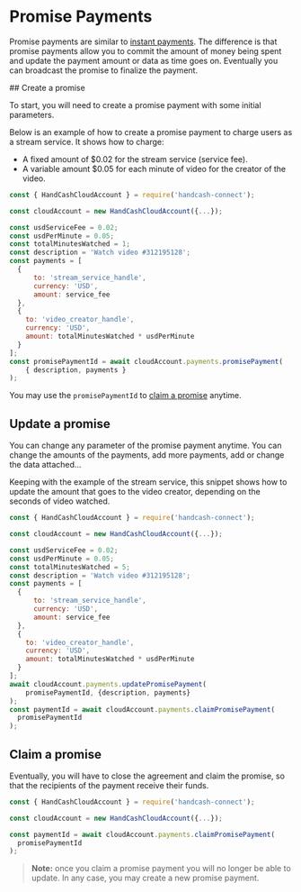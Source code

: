 # Promise Payments

Promise payments are similar to [instant payments](/payments.md). The difference is that promise payments allow you to commit the amount of money being spent and update the payment amount or data as time goes on. Eventually you can broadcast the promise to finalize the payment.

## Create a promise

To start, you will need to create a promise payment with some initial parameters.

Below is an example of how to create a promise payment to charge users as a stream service. It shows how to charge:
- A fixed amount of $0.02 for the stream service (service fee).
- A variable amount $0.05 for each minute of video for the creator of the video.

```javascript
const { HandCashCloudAccount } = require('handcash-connect');

const cloudAccount = new HandCashCloudAccount({...});

const usdServiceFee = 0.02;
const usdPerMinute = 0.05;
const totalMinutesWatched = 1;
const description = 'Watch video #312195128';
const payments = [
  { 
      to: 'stream_service_handle', 
      currency: 'USD', 
      amount: service_fee
  },
  {
    to: 'video_creator_handle',
    currency: 'USD',
    amount: totalMinutesWatched * usdPerMinute
  }
];
const promisePaymentId = await cloudAccount.payments.promisePayment(
    { description, payments }
);
```

You may use the `promisePaymentId` to [claim a promise](#claim-a-promise) anytime.

## Update a promise

You can change any parameter of the promise payment anytime. You can change the amounts of the payments, add more payments, add or change the data attached...

Keeping with the example of the stream service, this snippet shows how to update the amount that goes to the video creator, depending on the seconds of video watched.

```javascript
const { HandCashCloudAccount } = require('handcash-connect');

const cloudAccount = new HandCashCloudAccount({...});

const usdServiceFee = 0.02;
const usdPerMinute = 0.05;
const totalMinutesWatched = 5;
const description = 'Watch video #312195128';
const payments = [
  { 
      to: 'stream_service_handle', 
      currency: 'USD', 
      amount: service_fee
  },
  {
    to: 'video_creator_handle',
    currency: 'USD',
    amount: totalMinutesWatched * usdPerMinute
  }
];
await cloudAccount.payments.updatePromisePayment(
    promisePaymentId, {description, payments}
);
const paymentId = await cloudAccount.payments.claimPromisePayment(
  promisePaymentId
);
```

## Claim a promise

Eventually, you will have to close the agreement and claim the promise, so that the recipients of the payment receive their funds.

```javascript
const { HandCashCloudAccount } = require('handcash-connect');

const cloudAccount = new HandCashCloudAccount({...});

const paymentId = await cloudAccount.payments.claimPromisePayment(
  promisePaymentId
);
```

> **Note:** once you claim a promise payment you will no longer be able to update. In any case, you may create a new promise payment.
